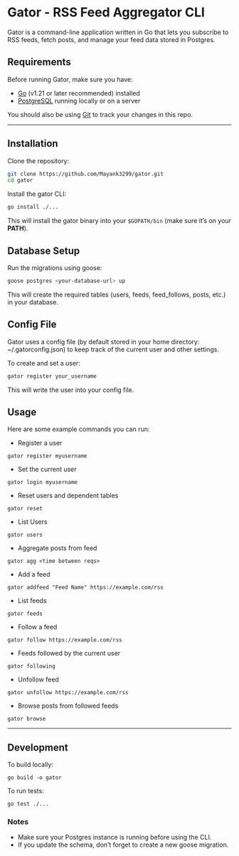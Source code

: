 # Gator - RSS Feed Aggregator CLI

Gator is a command-line application written in Go that lets you subscribe to RSS feeds, fetch posts, and manage your feed data stored in Postgres.

## Requirements

Before running Gator, make sure you have:

- [Go](https://go.dev/doc/install) (v1.21 or later recommended) installed
- [PostgreSQL](https://www.postgresql.org/download/) running locally or on a server

You should also be using [Git](https://git-scm.com/) to track your changes in this repo.

---

## Installation

Clone the repository:

```bash
git clone https://github.com/Mayank3299/gator.git
cd gator
```

Install the gator CLI:
```bash
go install ./...
```
This will install the gator binary into your ```$GOPATH/bin``` (make sure it’s on your **PATH**).


## Database Setup

Run the migrations using goose:
```bash
goose postgres <your-database-url> up
```
This will create the required tables (users, feeds, feed_follows, posts, etc.) in your database.

## Config File
Gator uses a config file (by default stored in your home directory: ~/.gatorconfig.json) to keep track of the current user and other settings.

To create and set a user:
```bash
gator register your_username
```
This will write the user into your config file.

## Usage
Here are some example commands you can run:

- Register a user
```
gator register myusername
```
-  Set the current user
```
gator login myusername
```
- Reset users and dependent tables
```
gator reset
```
- List Users
```
gator users
```
- Aggregate posts from feed
```
gator agg <time between reqs>
```
- Add a feed
```
gator addfeed "Feed Name" https://example.com/rss
```
- List feeds
```
gator feeds
```
- Follow a feed
```
gator follow https://example.com/rss
```
- Feeds followed by the current user
```
gator following
```
- Unfollow feed
```
gator unfollow https://example.com/rss
```
- Browse posts from followed feeds
```
gator browse
```

---

## Development
To build locally:
```
go build -o gator
```

To run tests:
```
go test ./...
```

### Notes
- Make sure your Postgres instance is running before using the CLI.
- If you update the schema, don’t forget to create a new goose migration.